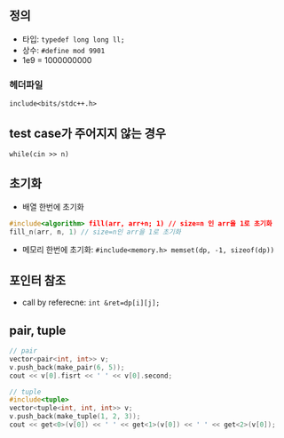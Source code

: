 ## 정의

 * 타입: ```typedef long long ll;```
 * 상수: ```#define mod 9901```
 * 1e9 = 1000000000
 
 ### 헤더파일
  
  ```include<bits/stdc++.h>```

## test case가 주어지지 않는 경우

```while(cin >> n)```

## 초기화

 * 배열 한번에 초기화
 ```cpp
 #include<algorithm> fill(arr, arr+n; 1) // size=n 인 arr을 1로 초기화
 fill_n(arr, n, 1) // size=n인 arr을 1로 초기화
 ```
 * 메모리 한번에 초기화: ```#include<memory.h> memset(dp, -1, sizeof(dp))```

## 포인터 참조

 * call by referecne: ```int &ret=dp[i][j];```
 
## pair, tuple

```cpp
// pair
vector<pair<int, int>> v;
v.push_back(make_pair(6, 5));
cout << v[0].fisrt << ' ' << v[0].second;

// tuple
#include<tuple>
vector<tuple<int, int, int>> v;
v.push_back(make_tuple(1, 2, 3));
cout << get<0>(v[0]) << ' ' << get<1>(v[0]) << ' ' << get<2>(v[0]);
```